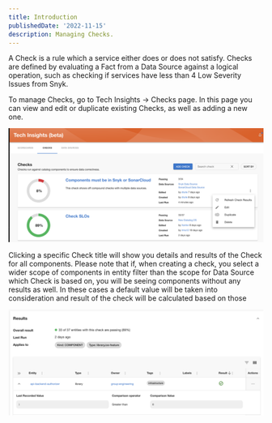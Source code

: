 ```yaml
---
title: Introduction
publishedDate: '2022-11-15'
description: Managing Checks.
---
```


A Check is a rule which a service either does or does not satisfy. Checks are defined by evaluating a Fact from a Data Source against a logical operation, such as checking if services have less than 4 Low Severity Issues from Snyk.

To manage Checks, go to Tech Insights → Checks page. In this page you can view and edit or duplicate existing Checks, as well as adding a new one.

![Overview of all checks](./checks-overview-page.png)

Clicking a specific Check title will show you details and results of the Check for all components. Please note that if, when creating a check, you select a wider scope of components in entity filter than the scope for Data Source which Check is based on, you will be seeing components without any results as well. In these cases a default value will be taken into consideration and result of the check will be calculated based on those

![Check result](./check-result.png)